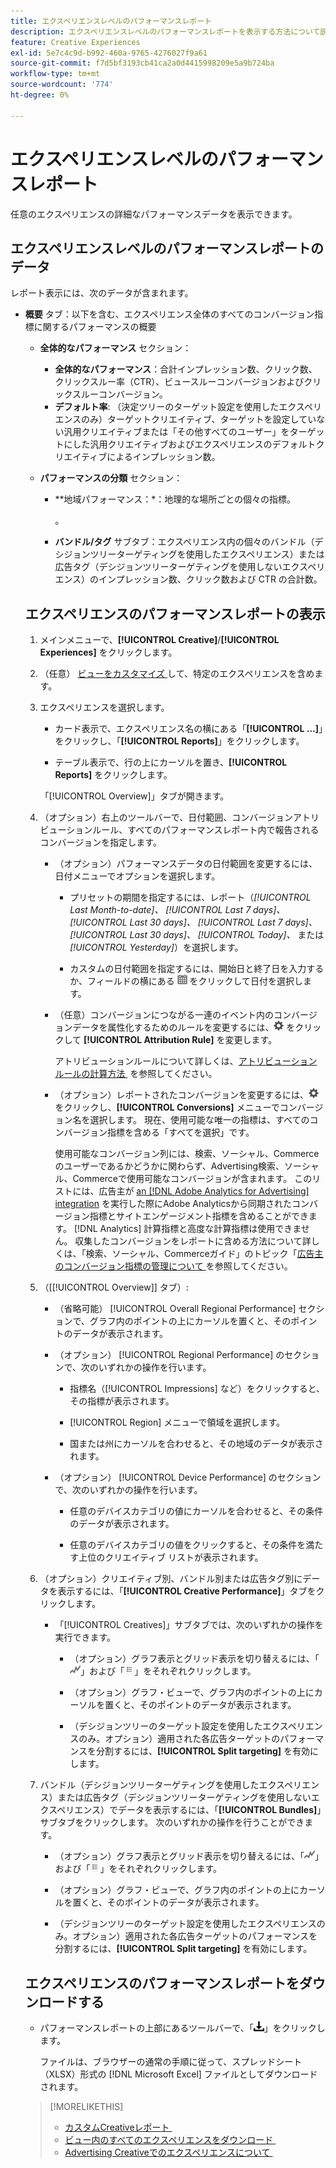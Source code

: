 ```yaml
---
title: エクスペリエンスレベルのパフォーマンスレポート
description: エクスペリエンスレベルのパフォーマンスレポートを表示する方法について説明します。
feature: Creative Experiences
exl-id: 5e7c4c9d-b992-460a-9765-4276027f9a61
source-git-commit: f7d5bf3193cb41ca2a0d4415998209e5a9b724ba
workflow-type: tm+mt
source-wordcount: '774'
ht-degree: 0%

---
```


# エクスペリエンスレベルのパフォーマンスレポート

任意のエクスペリエンスの詳細なパフォーマンスデータを表示できます。

## エクスペリエンスレベルのパフォーマンスレポートのデータ

レポート表示には、次のデータが含まれます。

* **概要** タブ：以下を含む、エクスペリエンス全体のすべてのコンバージョン指標に関するパフォーマンスの概要 <!-- Currently, the only metric in the settings list at the top of this main tab is "Select All." -->

   * **全体的なパフォーマンス** セクション：

      * **全体的なパフォーマンス**：合計インプレッション数、クリック数、クリックスルー率（CTR）、ビュースルーコンバージョンおよびクリックスルーコンバージョン。

     <!--
     ![Overall performance](/help/creative/assets/experience-report-overall-performance.png "Overall performance"){width="100" zoomable="yes"}
          -->

      * **デフォルト率**: （決定ツリーのターゲット設定を使用したエクスペリエンスのみ）ターゲットクリエイティブ、ターゲットを設定していない汎用クリエイティブまたは「その他すべてのユーザー」をターゲットにした汎用クリエイティブおよびエクスペリエンスのデフォルトクリエイティブによるインプレッション数。

     <!--
     ![Default rate](/help/creative/assets/experience-report-default-rate.png "Default rate"){width="100" zoomable="yes"} 
     -->

   * **パフォーマンスの分類** セクション：

      * **地域パフォーマンス：*：地理的な場所ごとの個々の指標。

        <!--   
      ![Regional performance](/help/creative/assets/experience-report-regional-performance.png "Regional performance"){width="100" zoomable="yes"}
      -->

      * **デバイスのパフォーマンス：** デバイスタイプ、オペレーティングシステムおよびブラウザー別の個々の指標。 必要に応じて、任意のデバイスカテゴリの値をクリックして、その条件を満たす上位 10 件のクリエイティブのリストを表示します。

        <!--    
      ![Device performance](/help/creative/assets/experience-report-device-performance.png "Device performance"){width="100" zoomable="yes"}
      -->

* **Creativeのパフォーマンス** タブ*: クリエイティブ、バンドルまたは広告タグ別のパフォーマンスの概要。以下に例を示します。

   * **クリエイティブ** サブタブ：エクスペリエンス内の各クリエイティブのインプレッション数、クリック数および CTR の合計 <!-- No breakdown yet for the individual ad elements and/or the served ads. -->。

   * **バンドル/タグ** サブタブ：エクスペリエンス内の個々のバンドル（デシジョンツリーターゲティングを使用したエクスペリエンス）または広告タグ（デシジョンツリーターゲティングを使用しないエクスペリエンス）のインプレッション数、クリック数および CTR の合計数。

## エクスペリエンスのパフォーマンスレポートの表示

1. メインメニューで、**[!UICONTROL Creative]**/**[!UICONTROL Experiences]** をクリックします。

1. （任意） [&#x200B; ビューをカスタマイズ &#x200B;](/help/creative/introduction/customize-data-views.md) して、特定のエクスペリエンスを含めます。

1. エクスペリエンスを選択します。

   * カード表示で、エクスペリエンス名の横にある「**[!UICONTROL ...]**」をクリックし、「**[!UICONTROL Reports]**」をクリックします。

   * テーブル表示で、行の上にカーソルを置き、**[!UICONTROL Reports]** をクリックします。

   「[!UICONTROL Overview]」タブが開きます。

1. （オプション）右上のツールバーで、日付範囲、コンバージョンアトリビューションルール、すべてのパフォーマンスレポート内で報告されるコンバージョンを指定します。

   * （オプション）パフォーマンスデータの日付範囲を変更するには、日付メニューでオプションを選択します。

      * プリセットの期間を指定するには、レポート（*[!UICONTROL Last Month-to-date]、* *[!UICONTROL Last 7 days]、* *[!UICONTROL Last 30 days]、* *[!UICONTROL Last 7 days]、* *[!UICONTROL Last 30 days]、* *[!UICONTROL Today]、* または *[!UICONTROL Yesterday]*）を選択します。

      * カスタムの日付範囲を指定するには、開始日と終了日を入力するか、フィールドの横にある ![&#x200B; カレンダーアイコン &#x200B;](/help/search-social-commerce/assets/calendar.png) をクリックして日付を選択します。

   * （任意）コンバージョンにつながる一連のイベント内のコンバージョンデータを属性化するためのルールを変更するには、![&#x200B; 設定 &#x200B;](/help/creative/assets/settings.png) をクリックして **[!UICONTROL Attribution Rule]** を変更します。

     アトリビューションルールについて詳しくは、[&#x200B; アトリビューションルールの計算方法 &#x200B;](/help/search-social-commerce/reports/attribution-rules.md) を参照してください。

   * （オプション）レポートされたコンバージョンを変更するには、![&#x200B; 設定 &#x200B;](/help/creative/assets/settings.png) をクリックし、**[!UICONTROL Conversions]** メニューでコンバージョン名を選択します。 現在、使用可能な唯一の指標は、すべてのコンバージョン指標を含める「すべてを選択」です。

     使用可能なコンバージョン列には、検索、ソーシャル、Commerceのユーザーであるかどうかに関わらず、Advertising検索、ソーシャル、Commerceで使用可能なコンバージョンが含まれます。 このリストには、広告主が [an [!DNL Adobe Analytics for Advertising] integration](/help/integrations/analytics/overview.md) を実行した際にAdobe Analyticsから同期されたコンバージョン指標とサイトエンゲージメント指標を含めることができます。 [!DNL Analytics] 計算指標と高度な計算指標は使用できません。 収集したコンバージョンをレポートに含める方法について詳しくは、「検索、ソーシャル、Commerceガイド」のトピック「[&#x200B; 広告主のコンバージョン指標の管理について &#x200B;](/help/search-social-commerce/admin/conversion-metrics/conversion-metric-about.md) を参照してください。

1. （[[!UICONTROL Overview]] タブ）:

   * （省略可能） [!UICONTROL Overall Regional Performance] セクションで、グラフ内のポイントの上にカーソルを置くと、そのポイントのデータが表示されます。

   * （オプション） [!UICONTROL Regional Performance] のセクションで、次のいずれかの操作を行います。

      * 指標名（[!UICONTROL Impressions] など）をクリックすると、その指標が表示されます。

      * [!UICONTROL Region] メニューで領域を選択します。

      * 国または州にカーソルを合わせると、その地域のデータが表示されます。

   * （オプション） [!UICONTROL Device Performance] のセクションで、次のいずれかの操作を行います。

      * 任意のデバイスカテゴリの値にカーソルを合わせると、その条件のデータが表示されます。

      * 任意のデバイスカテゴリの値をクリックすると、その条件を満たす上位のクリエイティブ <!-- NN--> リストが表示されます。

1. （オプション）クリエイティブ別、バンドル別または広告タグ別にデータを表示するには、「**[!UICONTROL Creative Performance]**」タブをクリックします。

   * 「[!UICONTROL Creatives]」サブタブでは、次のいずれかの操作を実行できます。

      * （オプション）グラフ表示とグリッド表示を切り替えるには、「![&#x200B; グラフ &#x200B;](/help/creative/assets/chart-view-button.png " グラフ ")」および「![グリッド](/help/creative/assets/table-view-button.png "グリッド")」をそれぞれクリックします。

      * （オプション）グラフ・ビューで、グラフ内のポイントの上にカーソルを置くと、そのポイントのデータが表示されます。

      * （デシジョンツリーのターゲット設定を使用したエクスペリエンスのみ。オプション）適用された各広告ターゲットのパフォーマンスを分割するには、**[!UICONTROL Split targeting]** を有効にします。

1. バンドル（デシジョンツリーターゲティングを使用したエクスペリエンス）または広告タグ（デシジョンツリーターゲティングを使用しないエクスペリエンス）でデータを表示するには、「**[!UICONTROL Bundles]**」サブタブをクリックします。 次のいずれかの操作を行うことができます。

   * （オプション）グラフ表示とグリッド表示を切り替えるには、「![&#x200B; グラフ &#x200B;](/help/creative/assets/chart-view-button.png " グラフ ")」および「![グリッド](/help/creative/assets/table-view-button.png "グリッド")」をそれぞれクリックします。

   * （オプション）グラフ・ビューで、グラフ内のポイントの上にカーソルを置くと、そのポイントのデータが表示されます。

   * （デシジョンツリーのターゲット設定を使用したエクスペリエンスのみ。オプション）適用された各広告ターゲットのパフォーマンスを分割するには、**[!UICONTROL Split targeting]** を有効にします。

## エクスペリエンスのパフォーマンスレポートをダウンロードする

* パフォーマンスレポートの上部にあるツールバーで、「![&#x200B; ダウンロード &#x200B;](/help/creative/assets/download.png " ダウンロード ")」をクリックします。

  ファイルは、ブラウザーの通常の手順に従って、スプレッドシート（XLSX）形式の [!DNL Microsoft Excel] ファイルとしてダウンロードされます。

>[!MORELIKETHIS]
>
>* [&#x200B; カスタムCreativeレポート &#x200B;](/help/creative/report-custom-creative.md)
>* [&#x200B; ビュー内のすべてのエクスペリエンスをダウンロード &#x200B;](/help/creative/experiences/experience-download-view.md)
>* [Advertising Creativeでのエクスペリエンスについて &#x200B;](/help/creative/experiences/experience-about.md)
